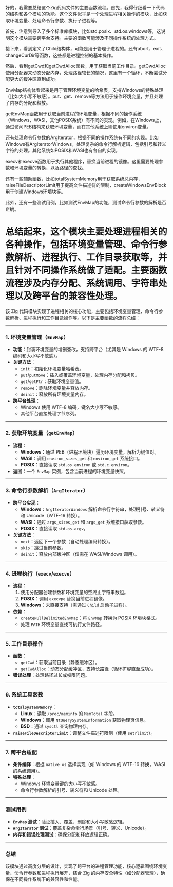 好的，我需要总结这个Zig代码文件的主要函数流程。首先，我得仔细看一下代码的结构和各个模块的功能。这个文件似乎是一个处理进程相关操作的模块，比如获取环境变量、处理命令行参数、执行子进程等。

首先，注意到导入了多个标准库模块，比如std.posix、std.os.windows等，这说明这个模块需要跨平台支持。主要的函数可能涉及不同操作系统的处理方式。

接下来，看到定义了Child结构体，可能是用于管理子进程的。还有abort、exit、changeCurDir等函数，这些都是进程控制的基本操作。

然后，看到getCwd和getCwdAlloc函数，用于获取当前工作目录。getCwdAlloc使用分配器来动态分配内存，处理路径较长的情况，这里有一个循环，不断尝试分配更大的缓冲区直到成功。

EnvMap结构体看起来是用于管理环境变量的哈希表，支持Windows的特殊处理（比如大小写不敏感）。put、get、remove等方法用于操作环境变量，并且处理了内存的分配和释放。

getEnvMap函数用于获取当前进程的环境变量，根据不同的操作系统（Windows、WASI、其他POSIX系统）有不同的实现。例如，在Windows上，通过访问PEB结构来获取环境变量，而在其他系统上则使用environ变量。

还有处理命令行参数的ArgIterator，根据不同的操作系统有不同的实现。比如Windows有ArgIteratorWindows，处理复杂的命令行解析逻辑，包括引号和转义字符的处理。其他系统如POSIX和WASI也有各自的实现。

execv和execve函数用于执行其他程序，替换当前进程的镜像。这里需要处理参数和环境变量的转换，以及路径的查找。

还有一些辅助函数，比如totalSystemMemory用于获取系统总内存，raiseFileDescriptorLimit用于提高文件描述符的限制，createWindowsEnvBlock用于创建Windows环境块等。

此外，还有一些测试用例，比如测试EnvMap的功能，测试命令行参数的解析是否正确。

总结起来，这个模块主要处理进程相关的各种操作，包括环境变量管理、命令行参数解析、进程执行、工作目录获取等，并且针对不同操作系统做了适配。主要函数流程涉及内存分配、系统调用、字符串处理以及跨平台的兼容性处理。
================================================
该 Zig 代码模块实现了进程相关的核心功能，主要包括环境变量管理、命令行参数解析、进程执行和工作目录操作等。以下是主要函数的流程总结：

---

### **1. 环境变量管理（`EnvMap`）**
- **功能**：封装环境变量的增删查改，支持跨平台（尤其是 Windows 的 WTF-8 编码和大小写不敏感）。
- **关键方法**：
  - `init`：初始化环境变量哈希表。
  - `put`/`putMove`：插入或覆盖环境变量，处理内存分配和拷贝。
  - `get`/`getPtr`：获取环境变量值。
  - `remove`：删除环境变量并释放内存。
  - `deinit`：释放所有环境变量内存。
- **跨平台处理**：
  - Windows 使用 WTF-8 编码，键名大小写不敏感。
  - 其他平台直接处理字节序列。

---

### **2. 获取环境变量（`getEnvMap`）**
- **流程**：
  - **Windows**：通过 PEB（进程环境块）遍历环境变量，解析为键值对。
  - **WASI**：调用 `environ_sizes_get` 和 `environ_get` 系统接口。
  - **POSIX**：直接读取 `std.os.environ` 或 `std.c.environ`。
- **返回**：一个 `EnvMap` 实例，包含当前进程的环境变量快照。

---

### **3. 命令行参数解析（`ArgIterator`）**
- **跨平台实现**：
  - **Windows**：`ArgIteratorWindows` 解析命令行字符串，处理引号、转义符和 Unicode（WTF-16 转换）。
  - **WASI**：通过 `args_sizes_get` 和 `args_get` 系统接口获取参数。
  - **POSIX**：直接读取 `std.os.argv`。
- **关键方法**：
  - `next`：返回下一个参数（自动处理编码转换）。
  - `skip`：跳过当前参数。
  - `deinit`：释放内部缓冲区（仅需在 WASI/Windows 调用）。

---

### **4. 进程执行（`execv`/`execve`）**
- **流程**：
  1. 使用分配器创建参数和环境变量的空终止字符串数组。
  2. **POSIX**：调用 `execvpe` 替换当前进程镜像。
  3. **Windows**：未直接支持（需通过 `Child` 启动子进程）。
- **依赖**：
  - `createNullDelimitedEnvMap`：将 `EnvMap` 转换为 POSIX 环境块格式。
  - 处理 `PATH` 环境变量查找可执行文件路径。

---

### **5. 工作目录操作**
- **函数**：
  - `getCwd`：获取当前目录（静态缓冲区）。
  - `getCwdAlloc`：动态分配缓冲区，支持长路径（循环扩容直至成功）。
- **错误处理**：处理路径过长或权限问题。

---

### **6. 系统工具函数**
- **`totalSystemMemory`**：
  - **Linux**：读取 `/proc/meminfo` 的 `MemTotal` 字段。
  - **Windows**：调用 `NtQuerySystemInformation` 获取物理页信息。
  - **BSD**：通过 `sysctl` 查询物理内存。
- **`raiseFileDescriptorLimit`**：调整文件描述符限制（使用 `setrlimit`）。

---

### **7. 跨平台适配**
- **条件编译**：根据 `native_os` 选择实现（如 Windows 的 WTF-16 转换，WASI 的系统调用）。
- **特殊处理**：
  - Windows 环境变量键的大小写不敏感。
  - 命令行参数解析的引号、转义符和 Unicode 处理。

---

### **测试用例**
- **`EnvMap` 测试**：验证插入、覆盖、删除和大小写敏感逻辑。
- **`ArgIterator` 测试**：覆盖复杂命令行场景（引号、转义、Unicode）。
- **内存和错误处理测试**：确保分配和释放逻辑正确。

---

### **总结**
该模块通过高度分层的设计，实现了跨平台的进程管理功能，核心逻辑围绕环境变量、命令行参数和进程执行展开，结合 Zig 的内存安全特性（如分配器管理），确保在不同操作系统下的兼容性和性能。